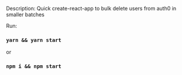 Description: Quick create-react-app to bulk delete users from auth0 in smaller batches

Run:

### `yarn && yarn start`
or
### `npm i && npm start`